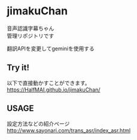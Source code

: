 # jimakuChan
音声認識字幕ちゃん  
管理リポジトリです

翻訳APIを変更してgeminiを使用する
## Try it!
以下で直接動かすことができます。  
https://HalfMAI.github.io/jimakuChan/

## USAGE
設定方法などの紹介ページ  
http://www.sayonari.com/trans_asr/index_asr.html

